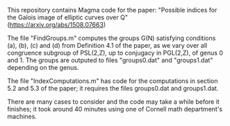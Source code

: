 This repository contains Magma code for the paper:  "Possible indices for the Galois image of elliptic curves over Q"  (https://arxiv.org/abs/1508.07663)
  
The file "FindGroups.m" computes the groups G(N) satisfying conditions (a), (b), (c) and (d) from Definition 4.1 of the paper, as we vary over all congruence subgroup of PSL(2,Z), up to conjugacy in PGL(2,Z), of genus 0 and 1.  The groups are outputed to files "groups0.dat" and "groups1.dat" depending on the genus.

The file "IndexComputations.m" has code for the computations in section 5.2 and 5.3 of the paper; it requires the files groups0.dat and groups1.dat.

There are many cases to consider and the code may take a while before it finishes; it took around 40 minutes using one of Cornell math department's machines.
